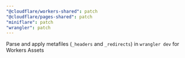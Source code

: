 ```yaml
---
"@cloudflare/workers-shared": patch
"@cloudflare/pages-shared": patch
"miniflare": patch
"wrangler": patch
---
```


Parse and apply metafiles (`_headers` and `_redirects`) in `wrangler dev` for Workers Assets
